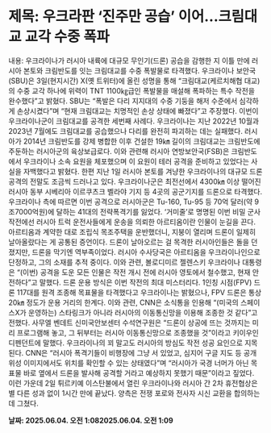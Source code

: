 # **제목: 우크라판 ‘진주만 공습’ 이어…크림대교 교각 수중 폭파**

  내용: 우크라이나가 러시아 내륙에 대규모 무인기(드론) 공습을 감행한 지 이틀 만에 러시아 본토와 크림반도를 잇는 크림대교를 수중 폭발물로 타격했다. 우크라이나 보안국(SBU)은 3일(현지시간) X(옛 트위터)에 올린 성명을 통해 “크림대교(케르치해협 대교)의 수중 교각 하나에 위력이 TNT 1100㎏급인 폭발물을 매설해 폭파하는 특수 작전을 완수했다”고 밝혔다. SBU는 “폭발은 다리 지지대의 수중 기둥을 해저 수준에서 심각하게 손상시켰다”며 “현재 크림대교는 치명적인 손상 상태에 빠졌다”고 주장했다.           이번이 우크라이나군이 크림대교를 공격한 세번째 사례다. 우크라이나는 지난 2022년 10월과 2023년 7월에도 크림대교를 공습했으나 다리를 완전히 파괴하는 데는 실패했다. 러시아가 2014년 크림반도를 강제 병합한 이후 건설한 19㎞ 길이의 크림대교는 크림반도에 주둔하는 러시아군의 육상보급로다. 이와 관련해 러시아 연방보안국(FSB)은 크림반도에서 우크라이나 소속 요원을 체포했으며 이 요원이 테러 공격을 준비하고 있었다는 사실을 자백했다고 밝혔다.           한편 지난 1일 러시아 본토를 겨냥한 우크라이나의 대규모 드론 공격의 전말도 조금씩 드러나고 있다. 우크라이나군은 최전선에서 4300㎞ 이상 떨어진 러시아 동부 시베리아 이르쿠츠크 벨라야 기지 등 4곳의 공군기지를 드론으로 타격했다. 우크라이나 측에 따르면 이번 공격으로 러시아군은 Tu-160, Tu-95 등 70억 달러(약 9조7000억원)에 달하는 41대의 전략폭격기를 잃었다.           ‘거미줄’로 명명된 이번 비밀 군사작전에선 러시아 트럭 운전사들에게 운송을 의뢰한 아르티옴이란 인물이 눈길을 끈다. 아르티옴과 계약한 대로 조립식 목조주택을 운반했더니, 지붕이 열리며 드론이 일제히 날아올랐다는 게 공통된 증언이다. 드론이 날아오르는 걸 목격한 러시아인들은 돌을 던졌지만, 드론을 막기엔 역부족이었다.                                                                                                                       러시아 수사당국은 아르티옴을 우크라이나인으로 단정하고, 그의 소재를 추적 중이다. 이와 관련, 볼로디미르 젤렌스키 우크라이나 대통령은 “(이번) 공격을 도운 모든 인물은 작전 개시 전에 러시아 영토에서 철수했고, 현재 안전하다”고 말했다.           드론 운용 방식은 이번 작전의 최대 미스터리다. 1인칭 시점(FPV) 드론 117대를 원격 조종해 목표물을 타격했다고 우크라이나는 밝혔으나, FPV 드론은 통상 20㎞ 정도가 운용 거리의 한계다. 이와 관련, CNN은 소식통을 인용해 “(미국의 스페이스X가 운영하는) 스타링크가 아니라 러시아의 이동통신망을 이용해 조종한 것 같다”고 전했다. 사무엘 벤데트 신미국안보센터 수석연구원은 “드론이 상공에 뜨는 것까지는 미리 프로그램해 놓고, 그 뒤부터는 러시아 이동통신망으로 조종했을 것”이라고 키이우인디펜던트에 말했다.           우크라이나의 꾀 말고도 러시아의 방심도 작전 성공 요인으로 지목된다. CNN은 “러시아 폭격기들이 비행장에 그냥 서 있었고, 심지어 구글 지도 등 공개 위성 이미지에서도 위치를 확인할 수 있는 상태였다”며 “러시아가 국경 너머가 아닌 목표물 바로 옆에서 드론을 발사해 공격할 거라고 예상하지 못했기 때문”이라고 짚었다.           이런 가운데 2일 튀르키예 이스탄불에서 열린 우크라이나와 러시아 간 2차 휴전협상은 별 다른 성과 없이 1시간 만에 끝났다. 양측은 전쟁 포로와 전사자 시신 교환을 합의하는 데 그쳤다.

  **날짜: 2025.06.04. 오전 1:082025.06.04. 오전 1:09**